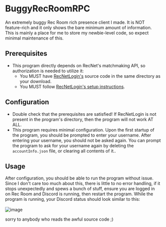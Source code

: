 # BuggyRecRoomRPC
An extremely buggy Rec Room rich presence client I made. It is NOT feature-rich and it only shows the bare minimum amount of information. This is mainly a place for me to store my newbie-level code, so expect minimal maintenance of this.

## Prerequisites
* This program directly depends on RecNet's matchmaking API, so authorization is needed to utilize it:
  * You MUST have [RecNetLogin's](https://github.com/Jegarde/RecNet-Login) source code in the same directory as your download.
  * You MUST follow [RecNetLogin's setup instructions](https://github.com/Jegarde/RecNet-Login#setup).

## Configuration
* Double check that the prerequisites are satisfied! If RecNetLogin is not present in the program's directory, then the program will not work AT ALL.
* This program requires minimal configuration. Upon the first startup of the program, you should be prompted to enter your username. After entering your username, you should not be asked again. You can prompt the program to ask for your username again by deleting the `accountInfo.json` file, or clearing all contents of it..


## Usage
After configuration, you should be able to run the program without issue. Since I don't care too much about this, there is little to no error handling, if it stops unexpectedly and spews a bunch of stuff, ensure you are logged in on Rec Room and Discord is running, then restart the program. While the program is running, your Discord status should look similar to this: 
<br><br>
![image](https://github.com/ayocaso/BuggyRecRoomRPC/assets/91983138/6eb2d8cf-b234-483d-9992-a3e7a282e98c)

sorry to anybody who reads the awful source code ;)
